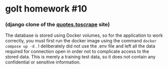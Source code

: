 # goIt homework #10 
### (django clone of the [quotes.toscrape](https://quotes.toscrape.com/) site)

The database is stored using Docker volumes, so for the application to work correctly, you must first run the docker image using the command `docker compose up -d` .
 I deliberately did not use the .env file and left all the data required for connection open in order not to complicate access to the stored data. This is merely a training test data, so it does not contain any confidential or sensitive information. 
